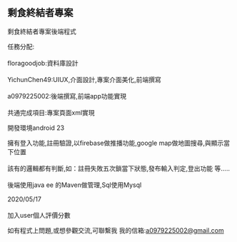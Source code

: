 ## 剩食終結者專案<br>  

剩食終結者專案後端程式

任務分配:
<br>  
floragoodjob:資料庫設計
<br>  
YichunChen49:UIUX,介面設計,專案介面美化,前端撰寫
<br>  
a0979225002:後端撰寫,前端app功能實現
<br>  
共通完成項目:專案頁面xml實現
<br>  

開發環境android 23

擁有登入功能,註冊驗證,以firebase做推播功能,google map做地圖搜尋,與顯示當下位置
<br>  
該有的邏輯都有判斷,如：註冊失敗五次鎖當下狀態,發布輸入判定,登出功能 等.....
<br>  
後端使用java ee 的Maven做管理,Sql使用Mysql
<br>  

2020/05/17
<br>  
加入user個人評價分數

如有程式上問題,或想參觀交流,可聯繫我
我的信箱:a0979225002@gmail.com
